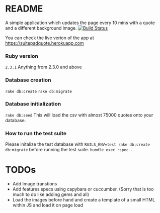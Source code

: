 # README

A simple application which updates the page every 10 mins with a quote and a different background image. [![Build Status](https://travis-ci.org/shreyas123/suitepad.svg?branch=master)](https://travis-ci.org/shreyas123/suitepad)

You can check the live verion of the app at https://suitepadquote.herokuapp.com

### Ruby version
`2.3.1` Anything from 2.3.0 and above

### Database creation
`rake db:create`
`rake db:migrate`

### Database initialization
`rake db:seed`
This will load the csv with almost 75000 quotes onto your database.

### How to run the test suite
Please initalize the test database with `RAILS_ENV=test rake db:create db:migrate` before running the test suite. 
`bundle exec rspec .`

# TODOs
 - Add Image transtions 
 - Add features specs using capybara or cuccumber. (Sorry that is too much to do like adding gems and all)
 - Load the images before hand and create a template of a small HTML within JS and load it on page load
